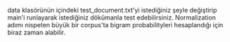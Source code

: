 data klasörünün içindeki test_document.txt'yi istediğiniz şeyle değiştirip main'i runlayarak istediğiniz dökümanla test edebilirsiniz.
Normalization adımı nispeten büyük bir corpus'ta bigram probabilityleri hesaplandığı için biraz zaman alabilir.
